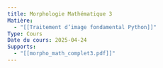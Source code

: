 ```yaml
---
title: Morphologie Mathématique 3
Matière:
  - "[[Traitement d’image fondamental Python]]"
Type: Cours
Date du cours: 2025-04-24
Supports:
  - "[[morpho_math_complet3.pdf]]"
---
```

